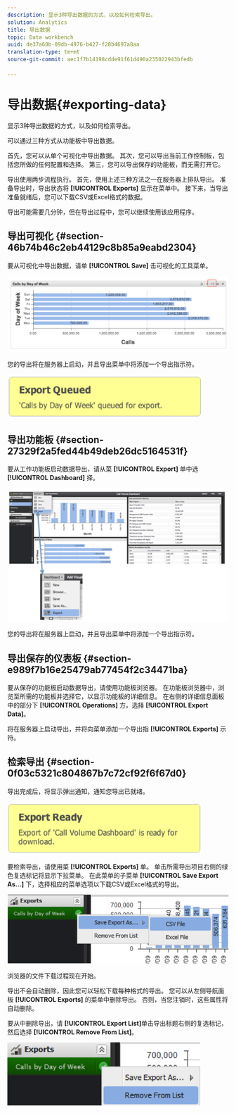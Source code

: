 ```yaml
---
description: 显示3种导出数据的方式，以及如何检索导出。
solution: Analytics
title: 导出数据
topic: Data workbench
uuid: de37a60b-09db-4976-b427-f28b4697a8aa
translation-type: tm+mt
source-git-commit: aec1f7b14198cdde91f61d490a235022943bfedb

---
```



# 导出数据{#exporting-data}

显示3种导出数据的方式，以及如何检索导出。

可以通过三种方式从功能板中导出数据。

首先，您可以从单个可视化中导出数据。 其次，您可以导出当前工作控制板，包括您所做的任何配置和选择。 第三，您可以导出保存的功能板，而无需打开它。

导出使用两步流程执行。 首先，使用上述三种方法之一在服务器上排队导出。 准备导出时，导出状态将 **[!UICONTROL Exports]** 显示在菜单中。 接下来，当导出准备就绪后，您可以下载CSV或Excel格式的数据。

导出可能需要几分钟，但在导出过程中，您可以继续使用该应用程序。

## 导出可视化 {#section-46b74b46c2eb44129c8b85a9eabd2304}

要从可视化中导出数据，请单 **[!UICONTROL Save]** 击可视化的工具菜单。

![](assets/export_visual.png)

您的导出将在服务器上启动，并且导出菜单中将添加一个导出指示符。

![](assets/export_queued.png)

## 导出功能板 {#section-27329f2a5fed44b49deb26dc5164531f}

要从工作功能板启动数据导出，请从菜 **[!UICONTROL Export]** 单中选 **[!UICONTROL Dashboard]** 择。

![](assets/export_dashboard.png)

您的导出将在服务器上启动，并且导出菜单中将添加一个导出指示符。

## 导出保存的仪表板 {#section-e989f7b16e25479ab77454f2c34471ba}

要从保存的功能板启动数据导出，请使用功能板浏览器。 在功能板浏览器中，浏览至所需的功能板并选择它，以显示功能板的详细信息。 在右侧的详细信息面板中的部分下 **[!UICONTROL Operations]** 方，选择 **[!UICONTROL Export Data]**。

将在服务器上启动导出，并将向菜单添加一个导出指 **[!UICONTROL Exports]** 示符。

## 检索导出 {#section-0f03c5321c804867b7c72cf92f6f67d0}

导出完成后，将显示弹出通知，通知您导出已就绪。

![](assets/export_ready.png)

要检索导出，请使用菜 **[!UICONTROL Exports]** 单。 单击所需导出项目右侧的绿色复选标记将显示下拉菜单。 在此菜单的子菜单 **[!UICONTROL Save Export As…]** 下，选择相应的菜单选项以下载CSV或Excel格式的导出。

![](assets/export_save_as.png)

浏览器的文件下载过程现在开始。

导出不会自动删除，因此您可以轻松下载每种格式的导出。 您可以从左侧导航面板 **[!UICONTROL Exports]** 的菜单中删除导出。 否则，当您注销时，这些属性将自动删除。

要从中删除导出，请 **[!UICONTROL Export List]**&#x200B;单击导出标题右侧的复选标记，然后选择 **[!UICONTROL Remove From List]**。

![](assets/export_remove_from_list.png)

